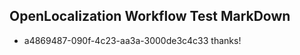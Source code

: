 ## OpenLocalization Workflow Test MarkDown
* a4869487-090f-4c23-aa3a-3000de3c4c33 thanks!

<!--HONumber=Aug16_HO1-->


